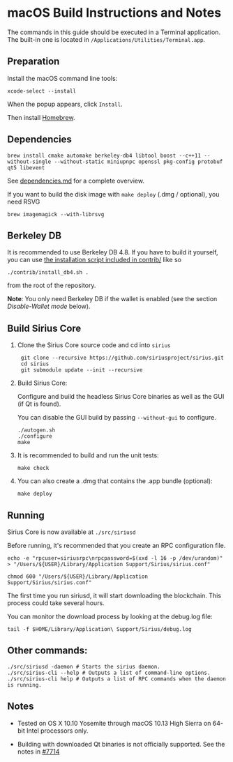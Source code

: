 macOS Build Instructions and Notes
====================================
The commands in this guide should be executed in a Terminal application.
The built-in one is located in `/Applications/Utilities/Terminal.app`.

Preparation
-----------
Install the macOS command line tools:

`xcode-select --install`

When the popup appears, click `Install`.

Then install [Homebrew](https://brew.sh).

Dependencies
----------------------

    brew install cmake automake berkeley-db4 libtool boost --c++11 --without-single --without-static miniupnpc openssl pkg-config protobuf qt5 libevent

See [dependencies.md](dependencies.md) for a complete overview.

If you want to build the disk image with `make deploy` (.dmg / optional), you need RSVG

    brew imagemagick --with-librsvg

Berkeley DB
-----------
It is recommended to use Berkeley DB 4.8. If you have to build it yourself,
you can use [the installation script included in contrib/](/contrib/install_db4.sh)
like so

```shell
./contrib/install_db4.sh .
```

from the root of the repository.

**Note**: You only need Berkeley DB if the wallet is enabled (see the section *Disable-Wallet mode* below).

Build Sirius Core
------------------------

1. Clone the Sirius Core source code and cd into `sirius`

        git clone --recursive https://github.com/siriusproject/sirius.git
        cd sirius
        git submodule update --init --recursive

2.  Build Sirius Core:

    Configure and build the headless Sirius Core binaries as well as the GUI (if Qt is found).

    You can disable the GUI build by passing `--without-gui` to configure.

        ./autogen.sh
        ./configure
        make

3.  It is recommended to build and run the unit tests:

        make check

4.  You can also create a .dmg that contains the .app bundle (optional):

        make deploy

Running
-------

Sirius Core is now available at `./src/siriusd`

Before running, it's recommended that you create an RPC configuration file.

    echo -e "rpcuser=siriusrpc\nrpcpassword=$(xxd -l 16 -p /dev/urandom)" > "/Users/${USER}/Library/Application Support/Sirius/sirius.conf"

    chmod 600 "/Users/${USER}/Library/Application Support/Sirius/sirius.conf"

The first time you run siriusd, it will start downloading the blockchain. This process could take several hours.

You can monitor the download process by looking at the debug.log file:

    tail -f $HOME/Library/Application\ Support/Sirius/debug.log

Other commands:
-------

    ./src/siriusd -daemon # Starts the sirius daemon.
    ./src/sirius-cli --help # Outputs a list of command-line options.
    ./src/sirius-cli help # Outputs a list of RPC commands when the daemon is running.

Notes
-----

* Tested on OS X 10.10 Yosemite through macOS 10.13 High Sierra on 64-bit Intel processors only.

* Building with downloaded Qt binaries is not officially supported. See the notes in [#7714](https://github.com/bitcoin/bitcoin/issues/7714)

